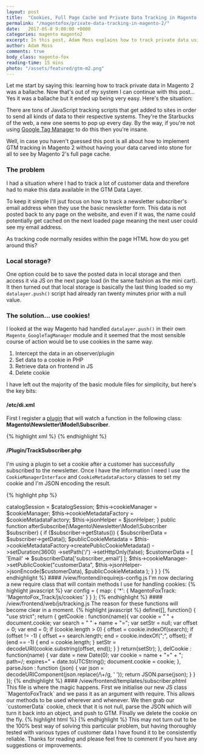 ```yaml
---
layout: post
title:  "Cookies, Full Page Cache and Private Data Tracking in Magento 2"
permalink: "/magentofox/private-data-tracking-in-magento-2/"
date:   2017-05-8 9:00:00 +0000
categories: magento magento2
excerpt: In this post, Adam Moss explains how to track private data using cookies in Magento 2 without being stung by full page cache.
author: Adam Moss
comments: true
body_class: magento-fox
reading-time: 15 mins
photo: "/assets/featured/gtm-m2.png"
---
```


Let me start by saying this: learning how to track private data in Magento 2 was a ballache. Now that's out of my system I can continue with this post... Yes it was a ballache but it ended up being very easy. Here's the situation:

There are tons of JavaScript tracking scripts that get added to sites in order to send all kinds of data to their respective systems. They're the Starbucks of the web, a new one seems to pop up every day. By the way, if you're not using [Google Tag Manager](https://www.google.co.uk/analytics/tag-manager/) to do this then you're insane.

Well, in case you haven't guessed this post is all about how to implement GTM tracking in Magento 2 without having your data carved into stone for all to see by Magento 2's full page cache.

### The problem

I had a situation where I had to track a lot of customer data and therefore had to make this data available in the GTM Data Layer.

To keep it simple I'll jsut focus on how to track a newsletter subscriber's email address when they use the basic newsletter form. This data is not posted back to any page on the website, and even if it was, the name could potentially get cached on the next loaded page meaning the next user could see my email address.

As tracking code normally resides within the page HTML how do you get around this?

### Local storage?

One option could be to save the posted data in local storage and then access it via JS on the next page load (in the same fashion as the mini cart). It then turned out that local storage is basically the last thing loaded so my `datalayer.push()` script had already ran twenty minutes prior with a null value.

### The solution... use cookies!

I looked at the way Magento had handled `datalayer.push()` in their own `Magento_GoogleTagManager` module and it seemed that the most sensible course of action would be to use cookies in the same way.

1. Intercept the data in an observer/plugin
2. Set data to a cookie in PHP
3. Retrieve data on frontend in JS
4. Delete cookie

I have left out the majority of the basic module files for simplicity, but here's the key bits:

#### /etc/di.xml

First I register a [plugin](/magentofox/magento-2-basics-part-6-using-plugins/) that will watch a function in the following class: **Magento\Newsletter\Model\Subscriber**.

{% highlight xml %}
<config xmlns:xsi="http://www.w3.org/2001/XMLSchema-instance" xsi:noNamespaceSchemaLocation="urn:magento:framework:ObjectManager/etc/config.xsd">
    <type name="Magento\Newsletter\Model\Subscriber">
        <plugin name="trackSubscriber" type="MagentoFox\Track\Plugin\TrackSubscriber" sortOrder="1" disabled="false"/>
    </type>
</config>
{% endhighlight %}

#### /Plugin/TrackSubscriber.php

I'm using a plugin to set a cookie after a customer has successfully subscribed to the newsletter. Once I have the information I need I use the `CookieManagerInterface` and `CookieMetadataFactory` classes to set my cookie and I'm JSON encoding the result.

{% highlight php %}
<?php
namespace MagentoFox\Track\Plugin;

class TrackSubscriber
{
    protected $catalogSession;
    protected $cookieManager;
    protected $cookieMetadataFactory;
    protected $jsonHelper;

    public function __construct(
        \Magento\Catalog\Model\Session $catalogSession,
        \Magento\Framework\Stdlib\CookieManagerInterface $cookieManager,
        \Magento\Framework\Stdlib\Cookie\CookieMetadataFactory $cookieMetadataFactory,
        \Magento\Framework\Json\Helper\Data $jsonHelper
    ) {
        $this->catalogSession = $catalogSession;
        $this->cookieManager = $cookieManager;
        $this->cookieMetadataFactory = $cookieMetadataFactory;
        $this->jsonHelper = $jsonHelper;
    }

    public function afterSubscribe(\Magento\Newsletter\Model\Subscriber $subscriber)
    {
        if ($subscriber->getStatus()) {

            $subscriberData = $subscriber->getData();

            $publicCookieMetadata = $this->cookieMetadataFactory->createPublicCookieMetadata()
                ->setDuration(3600)
                ->setPath('/')
                ->setHttpOnly(false);

            $customerData = [
                'Email' => $subscriberData['subscriber_email']
            ];

            $this->cookieManager->setPublicCookie("customerData",
                $this->jsonHelper->jsonEncode($customerData),
                $publicCookieMetadata
            );
        }
    }
}
{% endhighlight %}

#### /view/frontend/requirejs-config.js

I'm now declaring a new require class that will contain methods I use for handling cookies:

{% highlight javascript %}
var config = {
    map: {
        '*': {
            MagentoFoxTrack:      'MagentoFox_Track/js/cookies'
        }
    }
};
{% endhighlight %}

#### /view/frontend/web/js/tracking.js

The reason for these functions will become clear in a moment.

{% highlight javascript %}
define([],
    function() {
        "use strict";

        return {

            getCookie : function(name){
                var cookie = " " + document.cookie;
                var search = " " + name + "=";
                var setStr = null;
                var offset = 0;
                var end = 0;
                if (cookie.length > 0) {
                    offset = cookie.indexOf(search);
                    if (offset != -1) {
                        offset += search.length;
                        end = cookie.indexOf(";", offset);
                        if (end == -1) {
                            end = cookie.length;
                        }
                        setStr = decodeURI(cookie.substring(offset, end));
                    }
                }
                return(setStr);
            },

            delCookie : function(name) {
                var date = new Date(0);
                var cookie = name + "=" + "; path=/; expires=" + date.toUTCString();
                document.cookie = cookie;
            },

            parseJson : function (json) {
                var json = decodeURIComponent(json.replace(/\+/g, ' '));
                return JSON.parse(json);
            }
        }
    });
{% endhighlight %}

#### /view/frontend/templates/subscriber.phtml

This file is where the magic happens. First we initialise our new JS class `MagentoFoxTrack` and we pass it as an argument with require. This allows our methods to be used wherever and whenever.

We then grab our `customerData` cookie, check that it is not null, parse the JSON which will turn it back into an object, and push to GTM. FInally we delete the cookie on the fly.

{% highlight html %}
<script type="text/x-magento-init">
{
    "*": {
        "MagentoFoxTrack": {}
    }
}
</script>
<script>
    require([
        'MagentoFox_Track/js/cookies'
    ], function(cookies){

        var customerData = cookies.getCookie("customerData");

        if (customerData !== null) {
            customerData = cookies.parseJson(customerData);
            dataLayer.push(customerData);
            cookies.delCookie("customerData");
        }
    });
</script>
{% endhighlight %}

This may not turn out to be the 100% best way of solving this particular problem, but having thoroughly tested with various types of customer data I have found it to be consistently reliable.

Thanks for reading and please feel free to comment if you have any suggestions or improvements.
